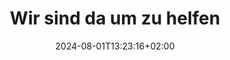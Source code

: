 ---
title: "Wir sind da um zu helfen"
date: 2024-08-01T13:23:16+02:00
tags: []
featured_image: ""
description: ""
headless: false
draft: false
params:
    subtitle: "Wir holen ab, lagern ein, und bringen zurück"
---